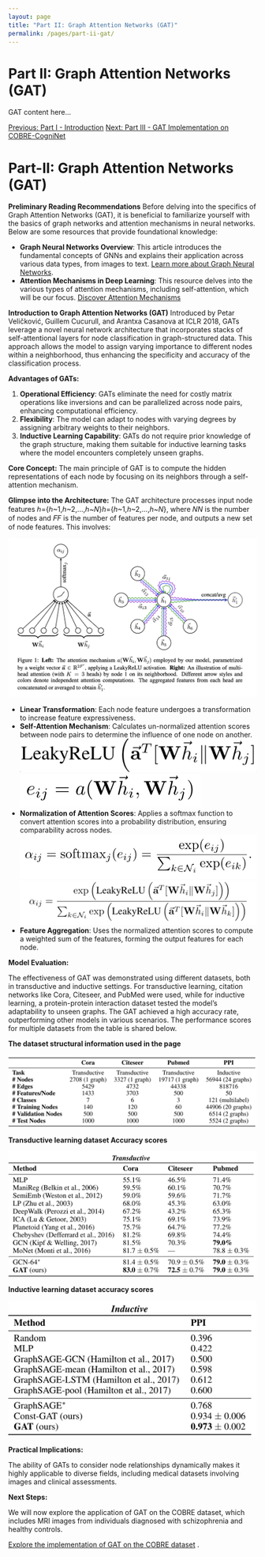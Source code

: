 ```yaml
---
layout: page
title: "Part II: Graph Attention Networks (GAT)"
permalink: /pages/part-ii-gat/
---
```


# Part II: Graph Attention Networks (GAT)

GAT content here...

[Previous: Part I - Introduction](/pages/part-i-introduction/)
[Next: Part III - GAT Implementation on COBRE-CogniNet](/pages/part-iii-cobre-implementation/)

# Part-II: Graph Attention Networks (GAT)

**Preliminary Reading Recommendations**
Before delving into the specifics of Graph Attention Networks (GAT), it is beneficial to familiarize yourself with the basics of graph networks and attention mechanisms in neural networks. Below are some resources that provide foundational knowledge:

- **Graph Neural Networks Overview**: This article introduces the fundamental concepts of GNNs and explains their application across various data types, from images to text. [Learn more about Graph Neural Networks](https://h2o.ai/wiki/self-attention/#:~:text=Self%2Dattention%20is%20a%20mechanism,sequence%20by%20attending%20to%20itself).
- **Attention Mechanisms in Deep Learning**: This resource delves into the various types of attention mechanisms, including self-attention, which will be our focus. [Discover Attention Mechanisms](https://www.scaler.com/topics/deep-learning/attention-mechanism-deep-learning/)

**Introduction to Graph Attention Networks (GAT)**
Introduced by Petar Veličković, Guillem Cucurull, and Arantxa Casanova at ICLR 2018, GATs leverage a novel neural network architecture that incorporates stacks of self-attentional layers for node classification in graph-structured data. This approach allows the model to assign varying importance to different nodes within a neighborhood, thus enhancing the specificity and accuracy of the classification process.

**Advantages of GATs:**

1. **Operational Efficiency**: GATs eliminate the need for costly matrix operations like inversions and can be parallelized across node pairs, enhancing computational efficiency.
2. **Flexibility**: The model can adapt to nodes with varying degrees by assigning arbitrary weights to their neighbors.
3. **Inductive Learning Capability**: GATs do not require prior knowledge of the graph structure, making them suitable for inductive learning tasks where the model encounters completely unseen graphs.

**Core Concept:**
The main principle of GAT is to compute the hidden representations of each node by focusing on its neighbors through a self-attention mechanism.

**Glimpse into the Architecture:**
The GAT architecture processes input node features ℎ={ℎ~1,ℎ~2,...,ℎ~𝑁}_h_={_h_~1,_h_~2,...,_h_~_N_}, where 𝑁*N* is the number of nodes and 𝐹*F* is the number of features per node, and outputs a new set of node features. This involves:

![Untitled](<Part-II%20Graph%20Attention%20Networks%20(GAT)%20303766cead4c4b74a4e3d3f70f591f5b/Untitled.png>)

- **Linear Transformation**: Each node feature undergoes a transformation to increase feature expressiveness.
- **Self-Attention Mechanism**: Calculates un-normalized attention scores between node pairs to determine the influence of one node on another.
  ![Screenshot 2024-04-28 at 7.44.22 PM.png](<Part-II%20Graph%20Attention%20Networks%20(GAT)%20303766cead4c4b74a4e3d3f70f591f5b/Screenshot_2024-04-28_at_7.44.22_PM.png>)
  ![Screenshot 2024-04-28 at 7.39.55 PM.png](<Part-II%20Graph%20Attention%20Networks%20(GAT)%20303766cead4c4b74a4e3d3f70f591f5b/Screenshot_2024-04-28_at_7.39.55_PM.png>)
- **Normalization of Attention Scores**: Applies a softmax function to convert attention scores into a probability distribution, ensuring comparability across nodes.
  ![Screenshot 2024-04-28 at 8.14.10 PM.png](<Part-II%20Graph%20Attention%20Networks%20(GAT)%20303766cead4c4b74a4e3d3f70f591f5b/Screenshot_2024-04-28_at_8.14.10_PM.png>)
  ![Screenshot 2024-04-28 at 8.15.29 PM.png](<Part-II%20Graph%20Attention%20Networks%20(GAT)%20303766cead4c4b74a4e3d3f70f591f5b/cdd74c61-ec4e-4b04-bffa-48b6edc42875.png>)
- **Feature Aggregation**: Uses the normalized attention scores to compute a weighted sum of the features, forming the output features for each node.

**Model Evaluation:**

The effectiveness of GAT was demonstrated using different datasets, both in transductive and inductive settings. For transductive learning, citation networks like Cora, Citeseer, and PubMed were used, while for inductive learning, a protein-protein interaction dataset tested the model’s adaptability to unseen graphs. The GAT achieved a high accuracy rate, outperforming other models in various scenarios. The performance scores for multiple datasets from the table is shared below.

**The dataset structural information used in the page**

![Screenshot 2024-04-28 at 8.40.36 PM.png](<Part-II%20Graph%20Attention%20Networks%20(GAT)%20303766cead4c4b74a4e3d3f70f591f5b/Screenshot_2024-04-28_at_8.40.36_PM.png>)

**Transductive learning dataset Accuracy scores**

![Screenshot 2024-04-28 at 8.43.37 PM.png](<Part-II%20Graph%20Attention%20Networks%20(GAT)%20303766cead4c4b74a4e3d3f70f591f5b/Screenshot_2024-04-28_at_8.43.37_PM.png>)

**Inductive learning dataset accuracy scores**

![Screenshot 2024-04-28 at 8.43.15 PM.png](<Part-II%20Graph%20Attention%20Networks%20(GAT)%20303766cead4c4b74a4e3d3f70f591f5b/Screenshot_2024-04-28_at_8.43.15_PM.png>)

**Practical Implications:**

The ability of GATs to consider node relationships dynamically makes it highly applicable to diverse fields, including medical datasets involving images and clinical assessments.

**Next Steps:**

We will now explore the application of GAT on the COBRE dataset, which includes MRI images from individuals diagnosed with schizophrenia and healthy controls.

[Explore the implementation of GAT on the COBRE dataset](https://chatgpt.com/c/7833c581-fa55-4327-9f7a-2d46312f6100#) .

